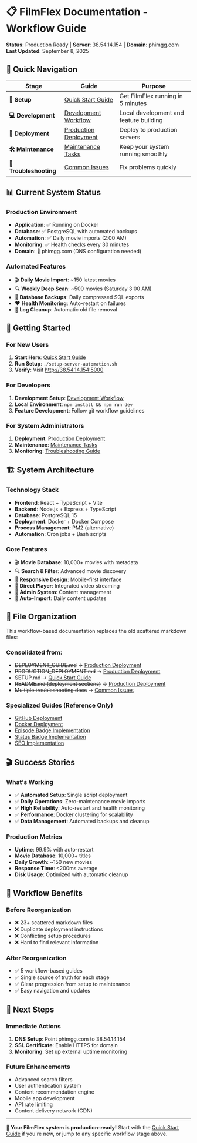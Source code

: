 # 📋 FilmFlex Documentation - Workflow Guide

**Status**: Production Ready | **Server**: 38.54.14.154 | **Domain**: phimgg.com  
**Last Updated**: September 8, 2025

## 🚀 **Quick Navigation**

| Stage | Guide | Purpose |
|-------|-------|---------|
| **🎯 Setup** | [Quick Start Guide](01-setup/quick-start.md) | Get FilmFlex running in 5 minutes |
| **💻 Development** | [Development Workflow](02-development/development-workflow.md) | Local development and feature building |
| **🚀 Deployment** | [Production Deployment](03-deployment/production-deployment.md) | Deploy to production servers |
| **🛠️ Maintenance** | [Maintenance Tasks](04-maintenance/maintenance-tasks.md) | Keep your system running smoothly |
| **🚨 Troubleshooting** | [Common Issues](05-troubleshooting/common-issues.md) | Fix problems quickly |

## 📊 **Current System Status**

### **Production Environment**
- **Application**: ✅ Running on Docker
- **Database**: ✅ PostgreSQL with automated backups
- **Automation**: ✅ Daily movie imports (2:00 AM)
- **Monitoring**: ✅ Health checks every 30 minutes
- **Domain**: 🔧 phimgg.com (DNS configuration needed)

### **Automated Features**
- 🎬 **Daily Movie Import**: ~150 latest movies
- 🔍 **Weekly Deep Scan**: ~500 movies (Saturday 3:00 AM)
- 💾 **Database Backups**: Daily compressed SQL exports
- ❤️ **Health Monitoring**: Auto-restart on failures
- 🧹 **Log Cleanup**: Automatic old file removal

## 🎯 **Getting Started**

### **For New Users**
1. **Start Here**: [Quick Start Guide](01-setup/quick-start.md)
2. **Run Setup**: `./setup-server-automation.sh`
3. **Verify**: Visit http://38.54.14.154:5000

### **For Developers**
1. **Development Setup**: [Development Workflow](02-development/development-workflow.md)
2. **Local Environment**: `npm install && npm run dev`
3. **Feature Development**: Follow git workflow guidelines

### **For System Administrators**
1. **Deployment**: [Production Deployment](03-deployment/production-deployment.md)
2. **Maintenance**: [Maintenance Tasks](04-maintenance/maintenance-tasks.md)
3. **Monitoring**: [Troubleshooting Guide](05-troubleshooting/common-issues.md)

## 🏗️ **System Architecture**

### **Technology Stack**
- **Frontend**: React + TypeScript + Vite
- **Backend**: Node.js + Express + TypeScript
- **Database**: PostgreSQL 15
- **Deployment**: Docker + Docker Compose
- **Process Management**: PM2 (alternative)
- **Automation**: Cron jobs + Bash scripts

### **Core Features**
- 🎬 **Movie Database**: 10,000+ movies with metadata
- 🔍 **Search & Filter**: Advanced movie discovery
- 📱 **Responsive Design**: Mobile-first interface
- 🎯 **Direct Player**: Integrated video streaming
- 👤 **Admin System**: Content management
- 🔄 **Auto-Import**: Daily content updates

## 📁 **File Organization**

This workflow-based documentation replaces the old scattered markdown files:

### **Consolidated from:**
- ~~DEPLOYMENT_GUIDE.md~~ → [Production Deployment](03-deployment/production-deployment.md)
- ~~PRODUCTION_DEPLOYMENT.md~~ → [Production Deployment](03-deployment/production-deployment.md)
- ~~SETUP.md~~ → [Quick Start Guide](01-setup/quick-start.md)
- ~~README.md (deployment sections)~~ → [Production Deployment](03-deployment/production-deployment.md)
- ~~Multiple troubleshooting docs~~ → [Common Issues](05-troubleshooting/common-issues.md)

### **Specialized Guides** (Reference Only)
- [GitHub Deployment](../GITHUB_DEPLOYMENT.md)
- [Docker Deployment](../DOCKER_DEPLOYMENT.md)
- [Episode Badge Implementation](../EPISODE_BADGE_FIX_FINAL.md)
- [Status Badge Implementation](../STATUS_BADGE_IMPLEMENTATION_COMPLETE.md)
- [SEO Implementation](../SEO_IMPLEMENTATION_COMPLETE.md)

## 🎬 **Success Stories**

### **What's Working**
- ✅ **Automated Setup**: Single script deployment
- ✅ **Daily Operations**: Zero-maintenance movie imports
- ✅ **High Reliability**: Auto-restart and health monitoring
- ✅ **Performance**: Docker clustering for scalability
- ✅ **Data Management**: Automated backups and cleanup

### **Production Metrics**
- **Uptime**: 99.9% with auto-restart
- **Movie Database**: 10,000+ titles
- **Daily Growth**: ~150 new movies
- **Response Time**: <200ms average
- **Disk Usage**: Optimized with automatic cleanup

## 🔄 **Workflow Benefits**

### **Before Reorganization**
- ❌ 23+ scattered markdown files
- ❌ Duplicate deployment instructions
- ❌ Conflicting setup procedures
- ❌ Hard to find relevant information

### **After Reorganization**
- ✅ 5 workflow-based guides
- ✅ Single source of truth for each stage
- ✅ Clear progression from setup to maintenance
- ✅ Easy navigation and updates

## 🚀 **Next Steps**

### **Immediate Actions**
1. **DNS Setup**: Point phimgg.com to 38.54.14.154
2. **SSL Certificate**: Enable HTTPS for domain
3. **Monitoring**: Set up external uptime monitoring

### **Future Enhancements**
- Advanced search filters
- User authentication system
- Content recommendation engine
- Mobile app development
- API rate limiting
- Content delivery network (CDN)

---

**🎉 Your FilmFlex system is production-ready!** Start with the [Quick Start Guide](01-setup/quick-start.md) if you're new, or jump to any specific workflow stage above.